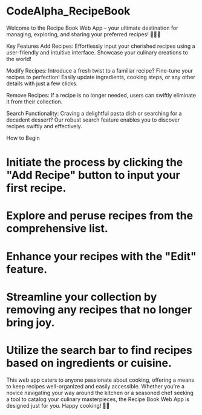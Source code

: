 # CodeAlpha_RecipeBook
Welcome to the Recipe Book Web App – your ultimate destination for managing, exploring, and sharing your preferred recipes! 🌮🍰🍲

Key Features 
 Add Recipes: Effortlessly input your cherished recipes using a user-friendly and intuitive interface. Showcase your culinary creations to the world!

 Modify Recipes: Introduce a fresh twist to a familiar recipe? Fine-tune your recipes to perfection! Easily update ingredients, cooking steps, or any other details with just a few clicks.

Remove Recipes: If a recipe is no longer needed, users can swiftly eliminate it from their collection.

Search Functionality: Craving a delightful pasta dish or searching for a decadent dessert? Our robust search feature enables you to discover recipes swiftly and effectively.

How to Begin
# Initiate the process by clicking the "Add Recipe" button to input your first recipe.
# Explore and peruse recipes from the comprehensive list.
# Enhance your recipes with the "Edit" feature.
# Streamline your collection by removing any recipes that no longer bring joy.
# Utilize the search bar to find recipes based on ingredients or cuisine.

This web app caters to anyone passionate about cooking, offering a means to keep recipes well-organized and easily accessible. Whether you're a novice navigating your way around the kitchen or a seasoned chef seeking a tool to catalog your culinary masterpieces, the Recipe Book Web App is designed just for you. Happy cooking! 🍳🎉
